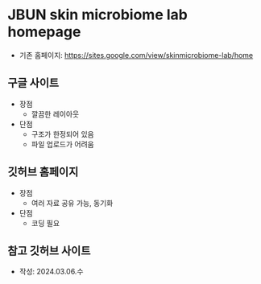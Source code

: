 # JBUN skin microbiome lab  homepage
- 기존 홈페이지: https://sites.google.com/view/skinmicrobiome-lab/home

## 구글 사이트
- 장점
  - 깔끔한 레이아웃
- 단점
  - 구조가 한정되어 있음
  - 파일 업로드가 어려움

## 깃허브 홈페이지
- 장점
  - 여러 자료 공유 가능, 동기화 
- 단점
  - 코딩 필요
 
## 참고 깃허브 사이트

- 작성: 2024.03.06.수
